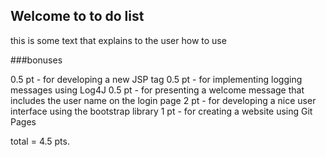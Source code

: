 ## Welcome to to do list

this is some text that explains to the user how to use

###bonuses

0.5 pt - for developing a new JSP tag 
0.5 pt - for implementing logging messages using Log4J
0.5 pt - for presenting a welcome message that includes the user name on the login page
2 pt - for developing a nice user interface using the bootstrap library
1 pt - for creating a website using Git Pages

total = 4.5 pts.
